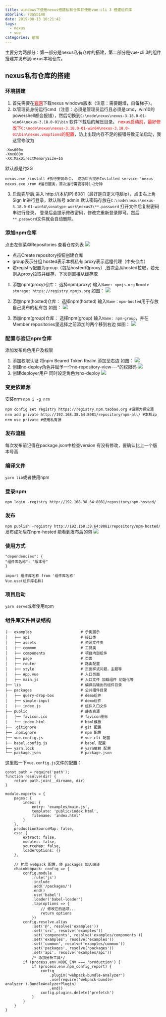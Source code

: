 ```yaml
---
title: windows下使用nexus搭建私有仓库并使用vue-cli 3 搭建组件库
abbrlink: 73a5b140
date: 2019-08-13 10:21:42
tags:
  - nexus
  - vue
categories: 前端
---
```


主要分为两部分：第一部分是nexus私有仓库的搭建，第二部分是vue-cli 3的组件搭建并发布到nexus本地仓库。
## nexus私有仓库的搭建
<!-- more -->
### 环境搭建
1. 首先需要在[<font style="color:red">官网</font>](https://www.sonatype.com/oss-thank-you-win64.zip?submissionGuid=2c6a43fc-9aa5-4acc-b995-87cb63b04d66)下载nexus windows版本（注意：需要翻墙，自备梯子）。
2. 以管理员身份运行cmd（注意：必须是管理员运行且必须是cmd，win10的powershell都会报错），然后切换到`C:\node\nexus\nexus-3.18.0-01-win64\nexus-3.18.0-01\bin` 软件下载后的解压目录。
<font style="color:red">nexus启动前，最好修改下`C:\node\nexus\nexus-3.18.0-01-win64\nexus-3.18.0-01\bin\nexus.vmoptions`的配置</font>，防止出现内存不足的报错导致无法启动，我这里修改为
```
-Xms600m
-Xmx600m
-XX:MaxDirectMemorySize=1G
```
默认都是约2G

```
nexus.exe /install #执行安装命令， 成功后会提示Installed service 'nexus
nexus.exe /run #运行服务，首次运行需要等待1~2分钟
```
3. 启动完毕后,进入 http://(本机IP):8081（最好是自定义电脑ip），点击右上角Sign In进行登录，默认账号 admin
默认密码存放在`C:\node\nexus\nexus-3.18.0-01-win64\sonatype-work\nexus3\**.password` 打开文件后复制密码串进行登录，
登录后会提示修改密码，修改完重新登录即可。然后`**.password`文件就会自动删除。

### 添加npm仓库

点击左侧菜单Repositories 查看仓库列表
![](1.png)
* 点击Create repository按钮创建仓库
* group表示分组 hosted表示本机私有 proxy表示远程代理（中央仓库）
* 若registry配置为group（包括hosted和proxy）,首次会从hosted拉取，若无则从proxy拉取并缓存，下次则直接从缓存取

1. 添加npm(proxy)仓库：
选择npm(proxy)
输入`Name: npmjs.org`
`Remote storage: https://registry.npmjs.org`
如图：
![](2.png)

2. 添加npm(hosted)仓库：
选择npm(hosted)
输入`Name：npm-hosted`用于存放自己发布的私有包
如图：
![](3.png)
3. 添加npm(group)仓库：
选择npm(group)
输入`Name: npm-group`，并在Member repositories里选择之前添加的两个移到右边
如图：
![](4.png)

### 配置与验证npm仓库
添加发布角色用户及权限
1. 添加权限认证 将npm Beared Token Realm 添加至右边
如图：
![](5.png)
2. 创建nx-deploy角色并赋予一个nx-repository-view---*的权限码
![](6.png)
3. 创建deployer用户 同时设定角色为nx-deploy
![](7.png)

### 变更依赖源
安装nrm `npm i -g nrm`

```
npm config set registry https://registry.npm.taobao.org #设置为探宝源
nrm add private http://192.168.38.64:8081/repository/npm-all/ #本机ip
nrm use private #使用私有源
```
### 发布流程
每次发布前记得在package.json中检查version 有没有修改，要确认比上一个版本号高
### 编译文件
`yarn lib`或者使用npm
### 登录npm
`npm login -registry http://192.168.38.64:8081/repository/npm-hosted/`
### 发布
`npm publish -registry http://192.168.38.64:8081/repository/npm-hosted/`
发布成功后在npm-hosted 能看到发布后的包
![](8.png)
### 使用方式

```
"dependencies": {
"组件库名称": "版本号"
}

import 组件库名称 from '组件库名称'
Vue.use(组件库名称)
```
### 项目启动
`yarn serve`或者使用npm
### 组件库文件目录结构

```
├── examples                      # 示例展示  
│   ├── api                       # 接口类  
│   ├── assets                    # 资源文件夹  
│   ├── common                    # 工具类  
│   ├── components                # 项目内部组件  
│   ├── page                      # 页面  
│   ├── router                    # 路由配置  
│   ├── style                     # 页面样式问题，主题等  
│   ├── App.vue                   # 入口页面  
│   ├── main.js                   # 入口文件 加载组件 初始化等  
├── lib                           # 编译后输出的组件目录  
├── packages                      # 公共组件目录    
│   ├── query-drop-box            # demo组件  
│   ├── simple-input              # demo组件  
│   ├── index.js                  # 组件入口文件  
├── public                        # 静态资源  
│   │── favicon.ico               # favicon图标  
│   └── index.html                # html模板  
├── .gitignore                    # git 配置  
├── .npmignore                    # npm 配置  
├── vue.config.js                 # vue-cli 配置  
├── babel.config.js               # babel 配置  
├── yarn.lock                     # yarn依赖 配置  
└── package.json                  # package.json  
```
这里贴一下`vue.config.js`文件的配置：
```
const path = require('path');
function resolve(dir) {
    return path.join(__dirname, dir)
}

module.exports = {
    pages: {
        index: {
            entry: 'examples/main.js',
            template: 'public/index.html',
            filename: 'index.html'
        }
    },
    productionSourceMap: false,
    css: {
        extract: false,
        modules: false,
        sourceMap: false,
        loaderOptions: {}
    },

    // 扩展 webpack 配置，使 packages 加入编译
    chainWebpack: config => {
        config.module
            .rule('js')
            .include
            .add('/packages/')
            .end()
            .use('babel')
            .loader('babel-loader')
            .tap(options => {
                // 修改它的选项...
                return options
            })
        config.resolve.alias
            .set('@', resolve('examples'))
            .set('src', resolve('examples'))
            .set('components', resolve('examples/components'))
            .set('examples', resolve('examples'))
            .set('common', resolve('examples/common'))
            .set('packages', resolve('packages'))
            .set('api', resolve('examples/api'))
            /* 添加分析工具*/
        if (process.env.NODE_ENV === 'production') {
            if (process.env.npm_config_report) {
                config
                    .plugin('webpack-bundle-analyzer')
                    .use(require('webpack-bundle-analyzer').BundleAnalyzerPlugin)
                    .end()
                config.plugins.delete('prefetch')
            }
        }
    }
}
```